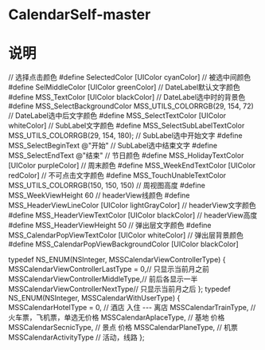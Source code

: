 # CalendarSelf-master
# 说明
// 选择点击颜色
#define SelectedColor [UIColor cyanColor]
// 被选中间颜色
#define SelMiddleColor [UIColor greenColor]
// DateLabel默认文字颜色
#define MSS_TextColor [UIColor blackColor]
// DateLabel选中时的背景色
#define MSS_SelectBackgroundColor MSS_UTILS_COLORRGB(29, 154, 72)
// DateLabel选中后文字颜色
#define MSS_SelectTextColor [UIColor whiteColor]
// SubLabel文字颜色
#define MSS_SelectSubLabelTextColor MSS_UTILS_COLORRGB(29, 154, 180);
// SubLabel选中开始文字
#define MSS_SelectBeginText @"开始"
// SubLabel选中结束文字
#define MSS_SelectEndText @"结束"
// 节日颜色
#define MSS_HolidayTextColor [UIColor purpleColor]
// 周末颜色
#define MSS_WeekEndTextColor [UIColor redColor]
// 不可点击文字颜色
#define MSS_TouchUnableTextColor MSS_UTILS_COLORRGB(150, 150, 150)
// 周视图高度
#define MSS_WeekViewHeight 60
// headerView线颜色
#define MSS_HeaderViewLineColor [UIColor lightGrayColor]
// headerView文字颜色
#define MSS_HeaderViewTextColor [UIColor blackColor]
// headerView高度
#define MSS_HeaderViewHeight 50
// 弹出层文字颜色
#define MSS_CalendarPopViewTextColor [UIColor whiteColor]
// 弹出层背景颜色
#define MSS_CalendarPopViewBackgroundColor [UIColor blackColor]

typedef NS_ENUM(NSInteger, MSSCalendarViewControllerType)
{
    MSSCalendarViewControllerLastType = 0,// 只显示当前月之前
    MSSCalendarViewControllerMiddleType,// 前后各显示一半
    MSSCalendarViewControllerNextType// 只显示当前月之后
};
typedef NS_ENUM(NSInteger, MSSCalendarWithUserType)
{
    MSSCalendarHotelType = 0,  // 酒店   入住 --- 离店
    MSSCalendarTrainType,      // 火车票，飞机票，单选无价格
    MSSCalendarAplaceType,     // 基地   价格
    MSSCalendarSecnicType,     // 景点   价格
    MSSCalendarPlaneType,      // 机票
    MSSCalendarActivityType    // 活动，线路
};


